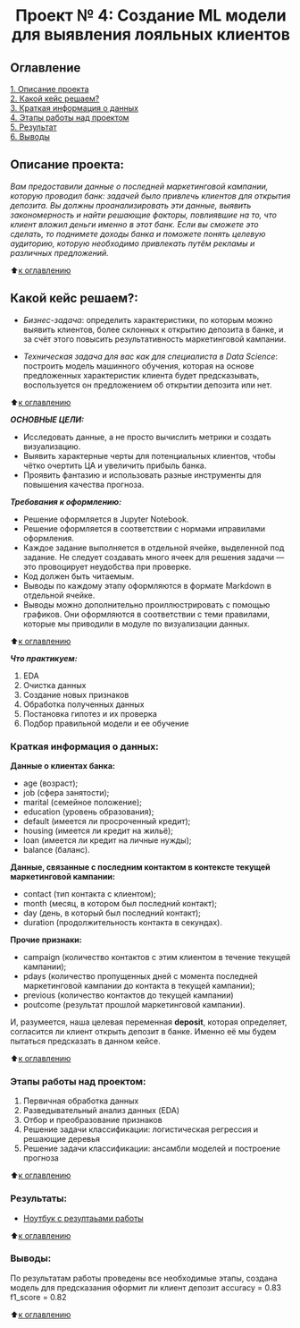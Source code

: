 # <center> Проект № 4: Создание ML модели для выявления лояльных клиентов

## Оглавление
[1. Описание проекта](https://github.com/g1dcs/sf_hw_g1dcs/blob/main/project_3_eda/README.md#Описание-проекта)\
[2. Какой кейс решаем?](https://github.com/g1dcs/sf_hw_g1dcs/blob/main/3_eda/README.md#Какой-кейс-решаем)\
[3. Краткая информация о данных](https://github.com/g1dcs/sf_hw_g1dcs/blob/main/project_3_eda/README.md#Краткая-информация-о-данных)\
[4. Этапы работы над проектом](https://github.com/g1dcs/sf_hw_g1dcs/blob/main/project_3_eda/README.md#Этапы-работы-над-проектом)\
[5. Результат](https://github.com/g1dcs/sf_hw_g1dcs/blob/main/project_3_eda/README.md#Результаты)\
[6. Выводы](https://github.com/g1dcs/sf_hw_g1dcs/blob/main/project_3_eda/README.md#Выводы)

## Описание проекта:

*Вам предоставили данные о последней маркетинговой кампании, которую проводил банк: задачей было привлечь клиентов для открытия депозита. Вы должны проанализировать эти данные, выявить закономерность и найти решающие факторы, повлиявшие на то, что клиент вложил деньги именно в этот банк. Если вы сможете это сделать, то поднимете доходы банка и поможете понять целевую аудиторию, которую необходимо привлекать путём рекламы и различных предложений.*


:arrow_up:[к оглавлению](https://github.com/g1dcs/sf_hw_g1dcs/blob/main/project_3_eda/README.md#Оглавление)

## Какой кейс решаем?:

- *Бизнес-задача*: определить характеристики, по которым можно выявить клиентов, более склонных к открытию депозита в банке, и за счёт этого повысить результативность маркетинговой кампании.

- *Техническая задача для вас как для специалиста в Data Science*: построить модель машинного обучения, которая на основе предложенных характеристик клиента будет предсказывать, воспользуется он предложением об открытии депозита или нет.

:arrow_up:[к оглавлению](https://github.com/g1dcs/sf_hw_g1dcs/blob/main/project_3_eda/README.md#-оглавление)

***ОСНОВНЫЕ ЦЕЛИ:***

* Исследовать данные, а не просто вычислить метрики и создать визуализацию.
* Выявить характерные черты для потенциальных клиентов, чтобы чётко очертить ЦА и увеличить прибыль банка.
* Проявить фантазию и использовать разные инструменты для повышения качества прогноза.

***Требования к оформлению:***

- Решение оформляется в Jupyter Notebook.
- Решение оформляется в соответствии с нормами иправилами оформления.
- Каждое задание выполняется в отдельной ячейке, выделенной под задание. Не следует создавать много ячеек для решения задачи — это провоцирует неудобства при проверке.
- Код должен быть читаемым.
- Выводы по каждому этапу оформляются в формате Markdown в отдельной ячейке.
- Выводы можно дополнительно проиллюстрировать с помощью графиков. Они оформляются в соответствии с теми правилами, которые мы приводили в модуле по визуализации данных.


:arrow_up:[к оглавлению](https://github.com/g1dcs/sf_hw_g1dcs/blob/main/project_3_eda/README.md#Оглавление)

***Что практикуем:***

1. EDA
2. Очистка данных
3. Создание новых признаков
4. Обработка полученных данных
5. Постановка гипотез и их проверка
6. Подбор правильной модели и ее обучение

### Краткая информация о данных:

**Данные о клиентах банка:**

* age (возраст);
* job (сфера занятости);
* marital (семейное положение);
* education (уровень образования);
* default (имеется ли просроченный кредит);
* housing (имеется ли кредит на жильё);
* loan (имеется ли кредит на личные нужды);
* balance (баланс).

**Данные, связанные с последним контактом в контексте текущей маркетинговой кампании:**

* contact (тип контакта с клиентом);
* month (месяц, в котором был последний контакт);
* day (день, в который был последний контакт);
* duration (продолжительность контакта в секундах).

**Прочие признаки:**

* campaign (количество контактов с этим клиентом в течение текущей кампании);
* pdays (количество пропущенных дней с момента последней маркетинговой кампании до контакта в текущей кампании);
* previous (количество контактов до текущей кампании)
* poutcome (результат прошлой маркетинговой кампании).

И, разумеется, наша целевая переменная **deposit**, которая определяет, согласится ли клиент открыть депозит в банке. Именно её мы будем пытаться предсказать в данном кейсе.


:arrow_up:[к оглавлению](https://github.com/g1dcs/sf_hw_g1dcs/blob/main/project_3_eda/README.md#Оглавление)

### Этапы работы над проектом:

1. Первичная обработка данных
2. Разведывательный анализ данных (EDA)
3. Отбор и преобразование признаков
4. Решение задачи классификации: логистическая регрессия и решающие деревья
5. Решение задачи классификации: ансамбли моделей и построение прогноза


:arrow_up:[к оглавлению](https://github.com/g1dcs/sf_hw_g1dcs/blob/main/project_3_eda/README.md#Оглавление)

### Результаты:

- [Ноутбук с резултаьами работы](https://github.com/g1dcs/sf_hw_g1dcs/blob/main/project_3_eda/Project_3_kaggle.ipynb)


:arrow_up:[к оглавлению](https://github.com/g1dcs/sf_hw_g1dcs/blob/main/project_3_eda/README.md#Оглавление)

### Выводы:

По результатам работы проведены все необходимые этапы, создана модель для предсказания оформит ли клиент депозит  accuracy = 0.83
f1_score = 0.82

:arrow_up:[к оглавлению](https://github.com/g1dcs/sf_hw_g1dcs/blob/main/project_3_eda/README.md#Оглавление)